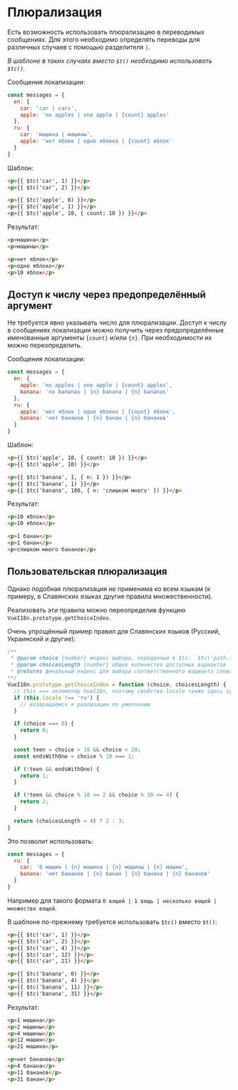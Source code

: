 # Плюрализация

Есть возможность использовать плюрализацию в переводимых сообщениях. Для этого необходимо определять переводы для различных случаев с помощью разделителя `|`.

*В шаблоне в таких случаях вместо `$t()` необходимо использовать `$tc()`.*

Сообщения локализации:

```js
const messages = {
  en: {
    car: 'car | cars',
    apple: 'no apples | one apple | {count} apples'
  },
  ru: {
    car: 'машина | машины',
    apple: 'нет яблок | одно яблоко | {count} яблок'
  }
}
```

Шаблон:

```html
<p>{{ $tc('car', 1) }}</p>
<p>{{ $tc('car', 2) }}</p>

<p>{{ $tc('apple', 0) }}</p>
<p>{{ $tc('apple', 1) }}</p>
<p>{{ $tc('apple', 10, { count: 10 }) }}</p>
```

Результат:

```html
<p>машина</p>
<p>машины</p>

<p>нет яблок</p>
<p>одно яблоко</p>
<p>10 яблок</p>
```

## Доступ к числу через предопределённый аргумент

Не требуется явно указывать число для плюрализации. Доступ к числу в сообщениях локализации можно получить через предопределённые именованные аргументы `{count}` и/или `{n}`. При необходимости их можно переопределить.

Сообщения локализации:

```js
const messages = {
  en: {
    apple: 'no apples | one apple | {count} apples',
    banana: 'no bananas | {n} banana | {n} bananas'
  },
  ru: {
    apple: 'нет яблок | одно яблоко | {count} яблок',
    banana: 'нет бананов | {n} банан | {n} бананов'
  }
}
```

Шаблон:

```html
<p>{{ $tc('apple', 10, { count: 10 }) }}</p>
<p>{{ $tc('apple', 10) }}</p>

<p>{{ $tc('banana', 1, { n: 1 }) }}</p>
<p>{{ $tc('banana', 1) }}</p>
<p>{{ $tc('banana', 100, { n: 'слишком много' }) }}</p>
```

Результат:

```html
<p>10 яблок</p>
<p>10 яблок</p>

<p>1 банан</p>
<p>1 банан</p>
<p>слишком много бананов</p>
```


## Пользовательская плюрализация

Однако подобная плюрализация не применима ко всем языкам (к примеру, в Славянских языках другие правила множественности).

Реализовать эти правила можно переопределив функцию `VueI18n.prototype.getChoiceIndex`.

Очень упрощённый пример правил для Славянских языков (Русский, Украинский и другие):

```js
/**
 * @param choice {number} индекс выбора, переданный в $tc: `$tc('path.to.rule', choiceIndex)`
 * @param choicesLength {number} общее количество доступных вариантов
 * @returns финальный индекс для выбора соответственного варианта слова
**/
VueI18n.prototype.getChoiceIndex = function (choice, choicesLength) {
  // this === экземпляр VueI18n, поэтому свойство locale также здесь существует
  if (this.locale !== 'ru') {
    // возвращаемся к реализации по умолчанию
  }

  if (choice === 0) {
    return 0;
  }

  const teen = choice > 10 && choice < 20;
  const endsWithOne = choice % 10 === 1;

  if (!teen && endsWithOne) {
    return 1;
  }

  if (!teen && choice % 10 >= 2 && choice % 10 <= 4) {
    return 2;
  }

  return (choicesLength < 4) ? 2 : 3;
}
```

Это позволит использовать:

```javascript
const messages = {
  ru: {
    car: '0 машин | {n} машина | {n} машины | {n} машин',
    banana: 'нет бананов | {n} банан | {n} банана | {n} бананов'
  }
}
```

Например для такого формата `0 вещей | 1 вещь | несколько вещей | множество вещей`.

В шаблоне по-прежнему требуется использовать `$tc()` вместо `$t()`:

```html
<p>{{ $tc('car', 1) }}</p>
<p>{{ $tc('car', 2) }}</p>
<p>{{ $tc('car', 4) }}</p>
<p>{{ $tc('car', 12) }}</p>
<p>{{ $tc('car', 21) }}</p>

<p>{{ $tc('banana', 0) }}</p>
<p>{{ $tc('banana', 4) }}</p>
<p>{{ $tc('banana', 11) }}</p>
<p>{{ $tc('banana', 31) }}</p>
```

Результат:

```html
<p>1 машина</p>
<p>2 машины</p>
<p>4 машины</p>
<p>12 машин</p>
<p>21 машина</p>

<p>нет бананов</p>
<p>4 банана</p>
<p>11 бананов</p>
<p>31 банан</p>
```

